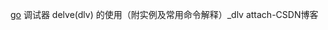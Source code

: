 [go](https://blog.csdn.net/DisMisPres/article/details/128866995) 调试器 delve(dlv) 的使用（附实例及常用命令解释）_dlv attach-CSDN博客